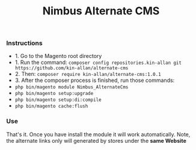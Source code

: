 <p align="center">
    <h1 align="center">Nimbus Alternate CMS</h1>
    <br>
</p>

<h3>Instructions</h3>

<ul>
    <li>1. Go to the Magento root directory</li>
    <li>1. Run the command: <code>composer config repositories.kin-allan git https://github.com/kin-allan/alternate-cms</code></li>
    <li>2. Then: <code>composer require kin-allan/alternate-cms:1.0.1</code></li>
    <li>3. After the composer process is finished, run those commands:</li>
    <li><code>php bin/magento module Nimbus_AlternateCms</code></li>
    <li><code>php bin/magento setup:upgrade</code></li>
    <li><code>php bin/magento setup:di:compile</code></li>
    <li><code>php bin/magento cache:flush</code></li>
</ul>

<h3>Use</h3>
That's it. Once you have install the module it will work automatically. Note, the alternate links only will generated by stores under the <strong>same Website</strong>
